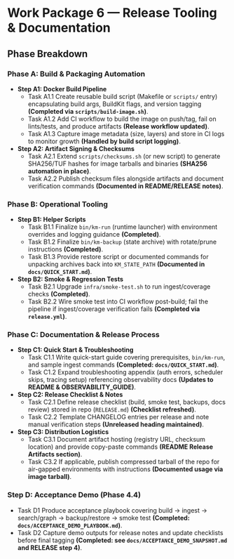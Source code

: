 # Work Package 6 — Release Tooling & Documentation

## Phase Breakdown

### Phase A: Build & Packaging Automation
- **Step A1: Docker Build Pipeline**
  - Task A1.1 Create reusable build script (Makefile or `scripts/` entry) encapsulating build args, BuildKit flags, and version tagging **(Completed via `scripts/build-image.sh`)**.
  - Task A1.2 Add CI workflow to build the image on push/tag, fail on lints/tests, and produce artifacts **(Release workflow updated)**.
  - Task A1.3 Capture image metadata (size, layers) and store in CI logs to monitor growth **(Handled by build script logging)**.
- **Step A2: Artifact Signing & Checksums**
  - Task A2.1 Extend `scripts/checksums.sh` (or new script) to generate SHA256/TUF hashes for image tarballs and binaries **(SHA256 automation in place)**.
  - Task A2.2 Publish checksum files alongside artifacts and document verification commands **(Documented in README/RELEASE notes)**.

### Phase B: Operational Tooling
- **Step B1: Helper Scripts**
  - Task B1.1 Finalize `bin/km-run` (runtime launcher) with environment overrides and logging guidance **(Completed)**.
  - Task B1.2 Finalize `bin/km-backup` (state archive) with rotate/prune instructions **(Completed)**.
  - Task B1.3 Provide restore script or documented commands for unpacking archives back into `KM_STATE_PATH` **(Documented in `docs/QUICK_START.md`)**.
- **Step B2: Smoke & Regression Tests**
  - Task B2.1 Upgrade `infra/smoke-test.sh` to run ingest/coverage checks **(Completed)**.
  - Task B2.2 Wire smoke test into CI workflow post-build; fail the pipeline if ingest/coverage verification fails **(Completed via `release.yml`)**.

### Phase C: Documentation & Release Process
- **Step C1: Quick Start & Troubleshooting**
  - Task C1.1 Write quick-start guide covering prerequisites, `bin/km-run`, and sample ingest commands **(Completed: `docs/QUICK_START.md`)**.
  - Task C1.2 Expand troubleshooting appendix (auth errors, scheduler skips, tracing setup) referencing observability docs **(Updates to README & OBSERVABILITY_GUIDE)**.
- **Step C2: Release Checklist & Notes**
  - Task C2.1 Define release checklist (build, smoke test, backups, docs review) stored in repo (`RELEASE.md`) **(Checklist refreshed)**.
  - Task C2.2 Template CHANGELOG entries per release and note manual verification steps **(Unreleased heading maintained)**.
- **Step C3: Distribution Logistics**
  - Task C3.1 Document artifact hosting (registry URL, checksum location) and provide copy-paste commands **(README Release Artifacts section)**.
  - Task C3.2 If applicable, publish compressed tarball of the repo for air-gapped environments with instructions **(Documented usage via image tarball)**.

### Step D: Acceptance Demo (Phase 4.4)
- Task D1 Produce acceptance playbook covering build → ingest → search/graph → backup/restore → smoke test **(Completed: `docs/ACCEPTANCE_DEMO_PLAYBOOK.md`)**.
- Task D2 Capture demo outputs for release notes and update checklists before final tagging **(Completed: see `docs/ACCEPTANCE_DEMO_SNAPSHOT.md` and RELEASE step 4)**.
